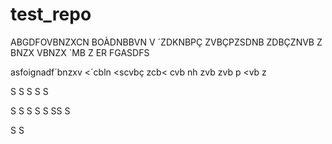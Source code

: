 # test_repo
ABGDFOVBNZXCN BOÀDNBBVN  V
´ZDKNBPÇ
ZVBÇPZSDNB
ZDBÇZNVB 
Z
BNZX
VBNZX
`MB
Z
ER
FGASDFS






asfoignadf´bnzxv
<´cbln
<scvbç
zcb<
cvb nh
zvb 
zvb p
<vb 
z


S
S
S
S
S

S
S
S
S
S
SS
S

S
S
